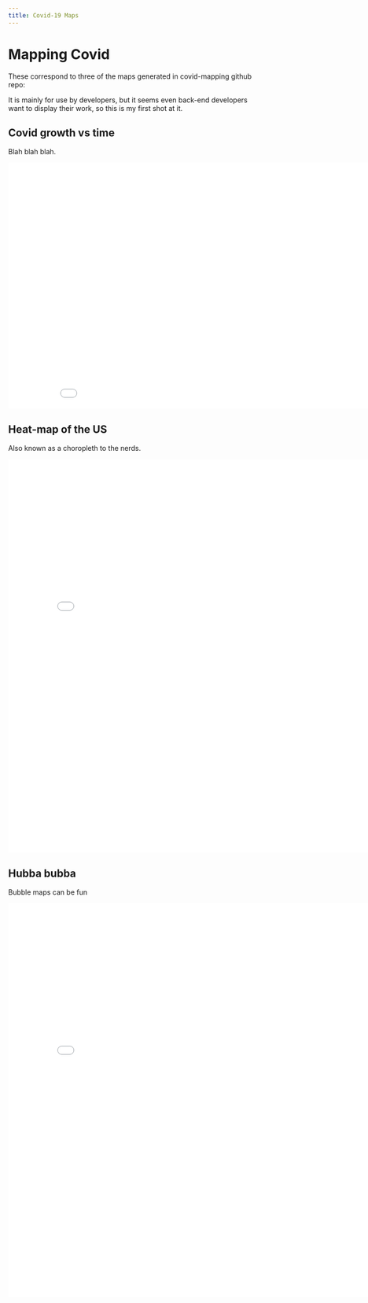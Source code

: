 ```yaml
---
title: Covid-19 Maps
---
```

# Mapping Covid
These correspond to three of the maps generated in covid-mapping github repo:

It is mainly for use by developers, but it seems even back-end developers want to display their work, so this is my first shot at it.

## Covid growth vs time
Blah blah blah.

<iframe src="cases_v_time.html"  width="900" height="500" frameborder="0" scrolling="no"></iframe>


## Heat-map of the US
Also known as a choropleth to the nerds.

<iframe src="choropleth.html"  width="800" height="800" frameborder="0" scrolling="no"></iframe>

## Hubba bubba
Bubble maps can be fun
<iframe src="bubble.html"  width="800" height="800"  frameborder="0" scrolling="no"></iframe>
